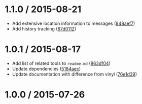 <!--mdast setext-->

<!--lint disable no-multiple-toplevel-headings-->

1.1.0 / 2015-08-21
==================

*   Add extensive location information to messages ([848aef7](https://github.com/wooorm/vfile/commit/848aef7))
*   Add history tracking ([67d0112](https://github.com/wooorm/vfile/commit/67d0112))

1.0.1 / 2015-08-17
==================

*   Add list of related tools to `readme.md` ([863df04](https://github.com/wooorm/vfile/commit/863df04))
*   Update dependencies ([5184aec](https://github.com/wooorm/vfile/commit/5184aec))
*   Update documentation with difference from vinyl ([76e1d39](https://github.com/wooorm/vfile/commit/76e1d39))

1.0.0 / 2015-07-26
==================
